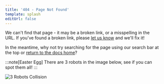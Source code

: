 ```yaml
---
title: '404 - Page Not Found'
template: splash
editUrl: false
---
```


We can't find that page - it may be a broken link, or a misspelling in the URL. If you've found a broken link, please [let us know](mailto:robotics@hrsfc.ac.uk) and we'll fix it! 

In the meantime, why not try searching for the page using our search bar at the top or [return to the docs home](/)?

:::note[Easter Egg]
There are 3 robots in the image below, see if you can spot them all!
:::

![3 Robots Collision](/images/ThereAre3RobotsInThisImage.jpg)